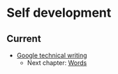 # Self development

## Current

- [Google technical writing](https://developers.google.com/tech-writing/one)
  - Next chapter: [Words](https://developers.google.com/tech-writing/one/active-voice)

